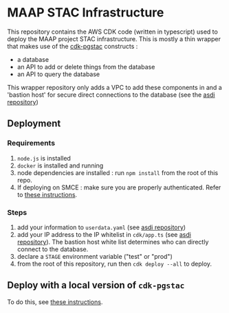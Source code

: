 # MAAP STAC Infrastructure

This repository contains the AWS CDK code (written in typescript) used to deploy the MAAP project STAC infrastructure. This is mostly a thin wrapper that makes use of the [cdk-pgstac](https://github.com/developmentseed/cdk-pgstac) constructs : 

- a database
- an API to add or delete things from the database
- an API to query the database

This wrapper repository only adds a VPC to add these components in and a 'bastion host' for secure direct connections to the database (see the [asdi repository](https://github.com/developmentseed/aws-asdi-pgstac))

## Deployment

### Requirements

1. `node.js` is installed
2. `docker` is installed and running
3. node dependencies are installed : run `npm install` from the root of this repo.
4. If deploying on SMCE : make sure you are properly authenticated. Refer to [these instructions](https://github.com/NASA-IMPACT/active-maap-sprint/issues/482#issuecomment-1491475121).

### Steps

1. add your information to `userdata.yaml` (see [asdi repository](https://github.com/developmentseed/aws-asdi-pgstac))
2. add your IP address to the IP whitelist in `cdk/app.ts` (see [asdi repository](https://github.com/developmentseed/aws-asdi-pgstac)). The bastion host white list determines who can directly connect to the database.
3. declare a `STAGE` environment variable ("test" or "prod")
4. from the root of this repository, run then `cdk deploy --all` to deploy. 

## Deploy with a local version of `cdk-pgstac`

To do this, see [these instructions](https://github.com/developmentseed/cdk-pgstac/pull/34#issuecomment-1500558124).
